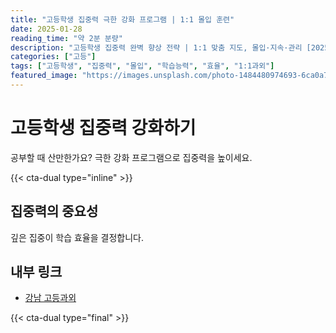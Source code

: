 ```yaml
---
title: "고등학생 집중력 극한 강화 프로그램 | 1:1 몰입 훈련"
date: 2025-01-28
reading_time: "약 2분 분량"
description: "고등학생 집중력 완벽 향상 전략 | 1:1 맞춤 지도, 몰입·지속·관리 [2025년]"
categories: ["고등"]
tags: ["고등학생", "집중력", "몰입", "학습능력", "효율", "1:1과외"]
featured_image: "https://images.unsplash.com/photo-1484480974693-6ca0a78fb36b?w=1200&h=630&fit=crop"
---
```


# 고등학생 집중력 강화하기

공부할 때 산만한가요? 극한 강화 프로그램으로 집중력을 높이세요.

{{< cta-dual type="inline" >}}

## 집중력의 중요성

깊은 집중이 학습 효율을 결정합니다.

## 내부 링크
- [강남 고등과외](../../local/gangnam-high/)

{{< cta-dual type="final" >}}
